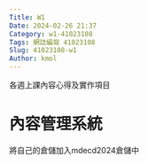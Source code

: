 ```yaml
---
Title: W1
Date: 2024-02-26 21:37
Category: w1-41023108
Tags: 網誌編寫 41023108
Slug: 41023108-w1
Author: kmol
---
```


各週上課內容心得及實作項目

<!-- PELICAN_END_SUMMARY -->

# 內容管理系統
將自己的倉儲加入mdecd2024倉儲中

